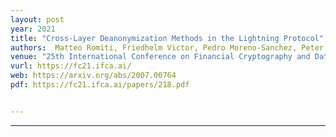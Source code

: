 ```yaml
---
layout: post
year: 2021
title: "Cross-Layer Deanonymization Methods in the Lightning Protocol"
authors:  Matteo Romiti, Friedhelm Victor, Pedro Moreno-Sanchez, Peter Sebastian Nordholt, Bernhard Haslhofer, Matteo Maffei 
venue: "25th International Conference on Financial Cryptography and Data Security - FC 2021 (virtual)"
vurl: https://fc21.ifca.ai/
web: https://arxiv.org/abs/2007.00764
pdf: https://fc21.ifca.ai/papers/218.pdf


---
```



---


